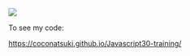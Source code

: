 ![](https://javascript30.com/images/JS3-social-share.png)

To see my code:

https://coconatsuki.github.io/Javascript30-training/
